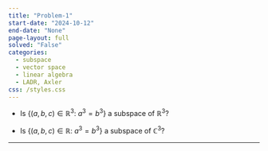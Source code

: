```yaml
---
title: "Problem-1"
start-date: "2024-10-12"
end-date: "None"
page-layout: full
solved: "False"
categories:
  - subspace
  - vector space
  - linear algebra
  - LADR, Axler
css: /styles.css
---
```


- Is $\displaystyle \left\{( a,b,c) \in \mathbb{R}^{3} :\ a^{3} =b^{3}\right\}$ a subspace of $\displaystyle \mathbb{R}^{3}$?

- Is $\displaystyle \left\{( a,b,c) \in \mathbb{R} :\ a^{3} =b^{3}\right\}$ a subspace of $\displaystyle \mathbb{C}^{3}$?

<hr>